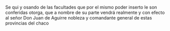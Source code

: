 Se qui y osando de las facultades que por el mismo poder inserto le son conferidas otorga, que a nombre de su parte vendrá realmente y con efecto al señor Don Juan de Aguirre nobleza y comandante general de estas provincias del chaco